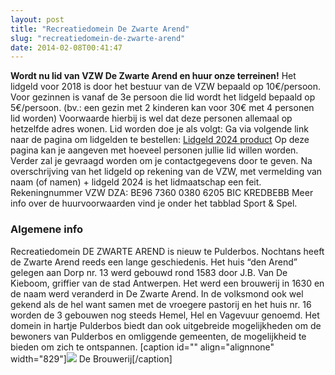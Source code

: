 ```yaml
---
layout: post
title: "Recreatiedomein De Zwarte Arend"
slug: "recreatiedomein-de-zwarte-arend"
date: 2014-02-08T00:41:47
---
```


**Wordt nu lid van VZW De Zwarte Arend en huur onze terreinen!** Het lidgeld voor 2018 is door het bestuur van de VZW bepaald op 10€/persoon. Voor gezinnen is vanaf de 3e persoon die lid wordt het lidgeld bepaald op 5€/persoon. (bv.: een gezin met 2 kinderen kan voor 30€ met 4 personen lid worden) Voorwaarde hierbij is wel dat deze personen allemaal op hetzelfde adres wonen. Lid worden doe je als volgt: Ga via volgende link naar de pagina om lidgelden te bestellen: [Lidgeld 2024 product](http://zwartearend.local/product/lidgeld-2024 "Lidgeld 2014") Op deze pagina kan je aangeven met hoeveel personen jullie lid willen worden. Verder zal je gevraagd worden om je contactgegevens door te geven. Na overschrijving van het lidgeld op rekening van de VZW, met vermelding van naam (of namen) + lidgeld 2024 is het lidmaatschap een feit. Rekeningnummer VZW DZA: BE96 7360 0380 6205 BIC KREDBEBB Meer info over de huurvoorwaarden vind je onder het tabblad Sport & Spel. 

### Algemene info

Recreatiedomein DE ZWARTE AREND is nieuw te Pulderbos. Nochtans heeft de Zwarte Arend reeds een lange geschiedenis. Het huis “den Arend” gelegen aan Dorp nr. 13 werd gebouwd rond 1583 door J.B. Van De Kieboom, griffier van de stad Antwerpen. Het werd een brouwerij in 1630 en de naam werd veranderd in De Zwarte Arend. In de volksmond ook wel gekend als de hel want samen met de vroegere pastorij en het huis nr. 16 worden de 3 gebouwen nog steeds Hemel, Hel en Vagevuur genoemd. Het domein in hartje Pulderbos biedt dan ook uitgebreide mogelijkheden om de bewoners van Pulderbos en omliggende gemeenten, de mogelijkheid te bieden om zich te ontspannen. [caption id="" align="alignnone" width="829"]![](http://farm7.staticflickr.com/6196/6061619900_0591b02644_b_d.jpg) De Brouwerij[/caption] 
